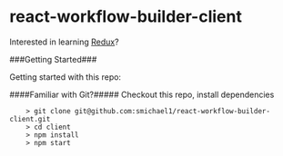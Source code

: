# react-workflow-builder-client

Interested in learning [Redux](https://www.udemy.com/react-redux/)?

###Getting Started###

Getting started with this repo:

####Familiar with Git?#####
Checkout this repo, install dependencies

```
	> git clone git@github.com:smichael1/react-workflow-builder-client.git
	> cd client
	> npm install
	> npm start

```
